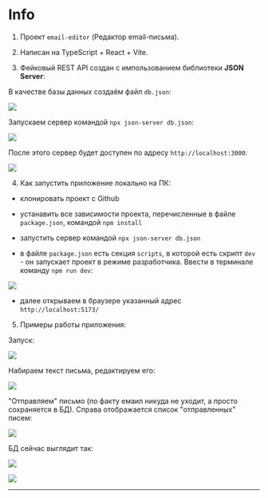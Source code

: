# Info

1. Проект `email-editor` (Редактор email-письма).
  
2. Написан на TypeScript + React + Vite.

3. Фейковый REST API создан с импользованием библиотеки **JSON Server**:

В качестве базы данных создаём файл `db.json`: 

![](./pictures/pic_01_1_db.png)

Запускаем сервер командой `npx json-server db.json`:

![](./pictures/pic_02_1_json_server.png)

После этого сервер будет доступен по адресу `http://localhost:3000`:

![](./pictures/pic_03_1_localhost.png)

4. Как запустить приложение локально на ПК:

  - клонировать проект с Github
    
  - устанавить все зависимости проекта, перечисленные в файле `package.json`, командой `npm install`
  
  - запустить сервер командой `npx json-server db.json`
  
  - в файле `package.json` есть секция `scripts`, в которой есть скрипт `dev` - он запускает проект 
    в режиме разработчика. Ввести в терминале команду `npm run dev`:

![](./pictures/pic_04_1_run_dev.png)

   - далее открываем в браузере указанный адрес `http://localhost:5173/`

5. Примеры работы приложения:

Запуск:

![](./pictures/pic_05_1_start.png)

Набираем текст письма, редактируем его:

![](./pictures/pic_06_1_edit.png)

"Отправляем" письмо (по факту емаил никуда не уходит, а просто сохраняется в БД). Справа отображается
список "отправленных" писем:

![](./pictures/pic_07_1_emails.png)

БД сейчас выглядит так:

![](./pictures/pic_08_1_db_in_browser.png)

![](./pictures/pic_09_1_db_file.png)

---
